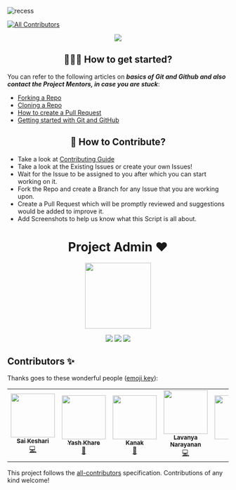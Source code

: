 ![recess](https://socialify.git.ci/avinashkranjan/recess/image?description=1&forks=1&issues=1&language=1&owner=1&pattern=Plus&pulls=1&stargazers=1&theme=Light)
<!-- ALL-CONTRIBUTORS-BADGE:START - Do not remove or modify this section -->
[![All Contributors](https://img.shields.io/badge/all_contributors-6-orange.svg?style=flat-square)](#contributors-)
<!-- ALL-CONTRIBUTORS-BADGE:END -->


<p align="center">
  <a href="https://recess-it.web.app/">
    <img src="https://forthebadge.com/images/badges/check-it-out.svg">
   </a>
</p>

<h2 align=center> 👨🏻‍💻 How to get started? </h2> 

You can refer to the following articles on **_basics of Git and Github and also contact the Project Mentors, in case you are stuck_**:

- [Forking a Repo](https://help.github.com/en/github/getting-started-with-github/fork-a-repo)
- [Cloning a Repo](https://help.github.com/en/desktop/contributing-to-projects/creating-a-pull-request)
- [How to create a Pull Request](https://opensource.com/article/19/7/create-pull-request-github)
- [Getting started with Git and GitHub](https://towardsdatascience.com/getting-started-with-git-and-github-6fcd0f2d4ac6)


<h2 align=center> 📝 How to Contribute? </h2>  

- Take a look at [Contributing Guide](https://github.com/avinashkranjan/Recess/blob/master/CONTRIBUTING.md)
- Take a look at the Existing Issues or create your own Issues!
- Wait for the Issue to be assigned to you after which you can start working on it.
- Fork the Repo and create a Branch for any Issue that you are working upon.
- Create a Pull Request which will be promptly reviewed and suggestions would be added to improve it.
- Add Screenshots to help us know what this Script is all about.


<h1 align=center> Project Admin ❤️ </h1>
<p align="center">
  <a href="https://github.com/avinashkranjan"><img src="https://user-images.githubusercontent.com/55796944/95675026-dab07580-0bd1-11eb-93e2-1cb1de8acf38.png" width=150px height=150px /></a> 
    
<p align="center">
  <img src="https://img.shields.io/badge/avinashkranjan%20-%230077B5.svg?&style=for-the-badge&logo=linkedin&logoColor=white"/>  <img src="https://img.shields.io/badge/iavinashranjan%20-%231DA1F2.svg?&style=for-the-badge&logo=Twitter&logoColor=white"/> <img src="https://img.shields.io/badge/avinashkranjan7%20-%23E4405F.svg?&style=for-the-badge&logo=Instagram&logoColor=white"/>   

## Contributors ✨

Thanks goes to these wonderful people ([emoji key](https://allcontributors.org/docs/en/emoji-key)):

<!-- ALL-CONTRIBUTORS-LIST:START - Do not remove or modify this section -->
<!-- prettier-ignore-start -->
<!-- markdownlint-disable -->
<table>
  <tr>
    <td align="center"><a href="https://github.com/saikeshari"><img src="https://avatars.githubusercontent.com/u/68103466?v=4?s=100" width="100px;" alt=""/><br /><sub><b>Sai Keshari</b></sub></a><br /><a href="https://github.com/avinashkranjan/Recess/commits?author=saikeshari" title="Code">💻</a></td>
    <td align="center"><a href="https://khareyash05.github.io/cv-css-js/"><img src="https://avatars.githubusercontent.com/u/60147732?v=4?s=100" width="100px;" alt=""/><br /><sub><b>Yash Khare</b></sub></a><br /><a href="https://github.com/avinashkranjan/Recess/commits?author=khareyash05" title="Documentation">📖</a></td>
    <td align="center"><a href="https://www.linkedin.com/in/kanak-a21384186"><img src="https://avatars.githubusercontent.com/u/62026983?v=4?s=100" width="100px;" alt=""/><br /><sub><b>Kanak</b></sub></a><br /><a href="https://github.com/avinashkranjan/Recess/commits?author=kanak22" title="Documentation">📖</a></td>
    <td align="center"><a href="https://www.linkedin.com/in/lavanya-narayanan-5ba797168/"><img src="https://avatars.githubusercontent.com/u/69483128?v=4?s=100" width="100px;" alt=""/><br /><sub><b>Lavanya Narayanan</b></sub></a><br /><a href="https://github.com/avinashkranjan/Recess/commits?author=lavanya243" title="Code">💻</a></td>
    <td align="center"><a href="https://github.com/itsIapetus"><img src="https://avatars.githubusercontent.com/u/75844962?v=4?s=100" width="100px;" alt=""/><br /><sub><b>Kriti</b></sub></a><br /><a href="https://github.com/avinashkranjan/Recess/commits?author=itsIapetus" title="Documentation">📖</a></td>
    <td align="center"><a href="https://github.com/Suvojit-roy"><img src="https://avatars.githubusercontent.com/u/56533500?v=4?s=100" width="100px;" alt=""/><br /><sub><b>Suvojit Ray</b></sub></a><br /><a href="https://github.com/avinashkranjan/Recess/commits?author=Suvojit-roy" title="Code">💻</a></td>
  </tr>
</table>

<!-- markdownlint-restore -->
<!-- prettier-ignore-end -->

<!-- ALL-CONTRIBUTORS-LIST:END -->

This project follows the [all-contributors](https://github.com/all-contributors/all-contributors) specification. Contributions of any kind welcome!
